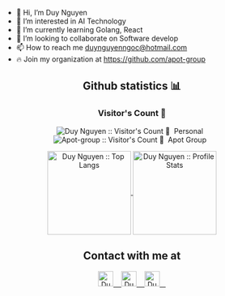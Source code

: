 - 👋 Hi, I’m Duy Nguyen
- 👀 I’m interested in AI Technology
- 🌱 I’m currently learning Golang, React
- 💞️ I’m looking to collaborate on Software develop
- 📫 How to reach me duynguyenngoc@hotmail.com
- 🔥 Join my organization at https://github.com/apot-group 


<h2 align="center">Github statistics 📊 </h2>

<h3 align="center">Visitor's Count 👀</h3>

<p align="center">
  <img
    src="https://profile-counter.glitch.me/{dnguyenngoc}/count.svg"
    alt="Duy Nguyen :: Visitor's Count 👀"
  />&nbsp Personal &nbsp  
  <img
    src="https://profile-counter.glitch.me/{apot-group}/count.svg"
    alt="Apot-group :: Visitor's Count 👀"
  />&nbsp Apot Group &nbsp
</p>


<p align="center">
  <a href="https://github.com/dnguyenngoc/github-readme-stats">
    <img
    align ="center"
    height="165"
    src="https://github-readme-stats.vercel.app/api/top-langs/?username=dnguyenngoc&langs_count=10&theme=tokyonight&layout=compact"
    alt="Duy Nguyen :: Top Langs"
    />
  </a>
  <a href="https://github.com/dnguyenngoc/github-readme-stats">
    <img
    align="center"
    height="165"
    src="https://github-readme-stats.vercel.app/api?username=dnguyenngoc&show_icons=true&theme=tokyonight"
    alt="Duy Nguyen :: Profile Stats"
    />
  </a>
</p>

<h2 align="center">Contact with me at </h2>

<p align="center">
  <a href="https://www.facebook.com/dan00pot">
    <img
    src="https://www.vectorlogo.zone/logos/facebook/facebook-tile.svg"
    alt="Duy Nguyen's Facebook Profile"
    height="30" width="30"
    />
    &nbsp;&nbsp
  </a>
  
  <a href="https://www.linkedin.com/in/dnguyenngoc/">
    <img
    src="https://www.vectorlogo.zone/logos/linkedin/linkedin-icon.svg"
    alt="Duy Nguyen's Linkedin Profile"
    height="30" width="30"
    />
    &nbsp;&nbsp
  </a>
  <a href="https://www.instagram.com/duy.nguyen.ngoc/">
    <img
     src="https://www.vectorlogo.zone/logos/instagram/instagram-icon.svg"
    alt="Duy Nguyen's Instagram Profile"
    height="30" width="30"
    />
    &nbsp;&nbsp
  </a>

<!---
dnguyenngoc/dnguyenngoc is a ✨ special ✨ repository because its `README.md` (this file) appears on your GitHub profile.
You can click the Preview link to take a look at your changes.
--->

